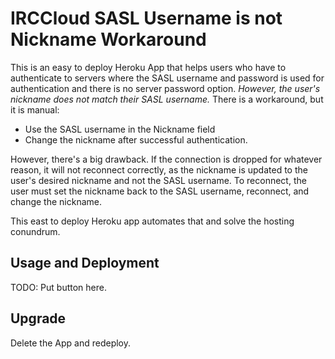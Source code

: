 # IRCCloud SASL Username is not Nickname Workaround

This is an easy to deploy Heroku App that helps users who have to authenticate to servers where the SASL username and
password is used for authentication and there is no server password option. *However, the user's nickname does not
match their SASL username.* There is a workaround, but it is manual:

* Use the SASL username in the Nickname field
* Change the nickname after successful authentication.

However, there's a big drawback. If the connection is dropped for whatever reason, it will not reconnect correctly, as
the nickname is updated to the user's desired nickname and not the SASL username. To reconnect, the user must set the
nickname back to the SASL username, reconnect, and change the nickname.

This east to deploy Heroku app automates that and solve the hosting conundrum.
 
## Usage and Deployment

TODO: Put button here.
   
## Upgrade

Delete the App and redeploy. 